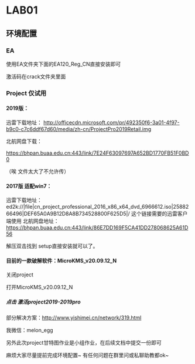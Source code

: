 # LAB01 

## 环境配置

### EA 

使用EA文件夹下面的EA120_Reg_CN直接安装即可

激活码在crack文件夹里面

### Project 仅试用 

#### 2019版：

迅雷下载地址：
http://officecdn.microsoft.com/pr/492350f6-3a01-4f97-b9c0-c7c6ddf67d60/media/zh-cn/ProjectPro2019Retail.img

北航网盘下载：

https://bhpan.buaa.edu.cn:443/link/7E24F63097697A652BD1770FB51F0BD0

（唉 文件太大了不允许传）



#### 2017版 适配win7：

迅雷下载地址：
ed2k://|file|cn_project_professional_2016_x86_x64_dvd_6966612.iso|2588266496|DEF65A0A9B12D8A8B734528800F625D5|/
这个链接需要的迅雷客户端使用
北航网盘地址：https://bhpan.buaa.edu.cn:443/link/86E7DD169F5CA41DD278068625A61D56

解压双击找到 setup直接安装就可以了。



#### 目前的一款破解软件：MicroKMS_v20.09.12_N

关闭project 

打开MicroKMS_v20.09.12_N

##### 点击 激活project2019-2019pro

部分解决方案：http://www.yishimei.cn/network/319.html





我微信：melon_egg

另外此次project甘特图作业是小组作业，在后续文档中提交一份即可



麻烦大家尽量提前完成环境配置~ 有任何问题在群里问或私聊助教都ok~






